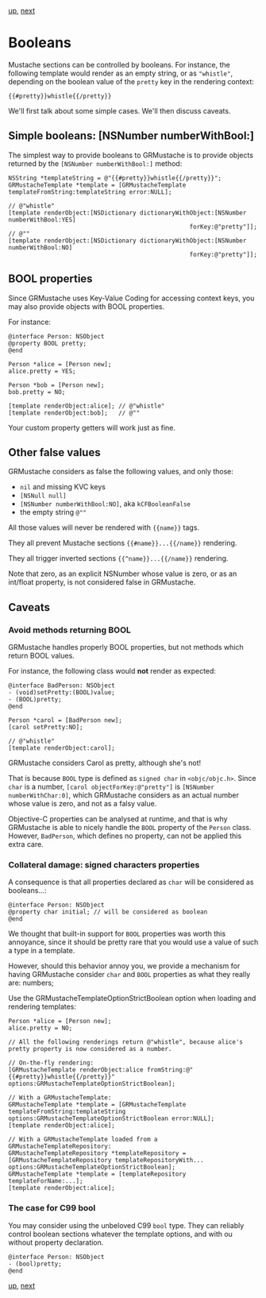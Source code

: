 [up](../runtime.md), [next](helpers.md)

# Booleans

Mustache sections can be controlled by booleans. For instance, the following template would render as an empty string, or as `"whistle"`, depending on the boolean value of the `pretty` key in the rendering context:

	{{#pretty}}whistle{{/pretty}}

We'll first talk about some simple cases. We'll then discuss caveats.

## Simple booleans: [NSNumber numberWithBool:]

The simplest way to provide booleans to GRMustache is to provide objects returned by the `[NSNumber numberWithBool:]` method:

```objc
NSString *templateString = @"{{#pretty}}whistle{{/pretty}}";
GRMustacheTemplate *template = [GRMustacheTemplate templateFromString:templateString error:NULL];

// @"whistle"
[template renderObject:[NSDictionary dictionaryWithObject:[NSNumber numberWithBool:YES]
                                                   forKey:@"pretty"]];
// @""
[template renderObject:[NSDictionary dictionaryWithObject:[NSNumber numberWithBool:NO]
                                                   forKey:@"pretty"]];
```

## BOOL properties

Since GRMustache uses Key-Value Coding for accessing context keys, you may also provide objects with BOOL properties.

For instance:

```objc
@interface Person: NSObject
@property BOOL pretty;
@end

Person *alice = [Person new];
alice.pretty = YES;

Person *bob = [Person new];
bob.pretty = NO;

[template renderObject:alice]; // @"whistle"
[template renderObject:bob];   // @""
```

Your custom property getters will work just as fine.


## Other false values

GRMustache considers as false the following values, and only those:

- `nil` and missing KVC keys
- `[NSNull null]`
- `[NSNumber numberWithBool:NO]`, aka `kCFBooleanFalse`
- the empty string `@""`

All those values will never be rendered with `{{name}}` tags.

They all prevent Mustache sections `{{#name}}...{{/name}}` rendering.

They all trigger inverted sections `{{^name}}...{{/name}}` rendering.

Note that zero, as an explicit NSNumber whose value is zero, or as an int/float property, is not considered false in GRMustache.


## Caveats

### Avoid methods returning BOOL

GRMustache handles properly BOOL properties, but not methods which return BOOL values.

For instance, the following class would **not** render as expected:

```objc
@interface BadPerson: NSObject
- (void)setPretty:(BOOL)value;
- (BOOL)pretty;
@end

Person *carol = [BadPerson new];
[carol setPretty:NO];

// @"whistle"
[template renderObject:carol];
```

GRMustache considers Carol as pretty, although she's not!

That is because `BOOL` type is defined as `signed char` in `<objc/objc.h>`. Since `char` is a number, `[carol objectForKey:@"pretty"]` is `[NSNumber numberWithChar:0]`, which GRMustache considers as an actual number whose value is zero, and not as a falsy value.

Objective-C properties can be analysed at runtime, and that is why GRMustache is able to nicely handle the `BOOL` property of the `Person` class. However, `BadPerson`, which defines no property, can not be applied this extra care.

### Collateral damage: signed characters properties

A consequence is that all properties declared as `char` will be considered as booleans...:

```objc
@interface Person: NSObject
@property char initial;	// will be considered as boolean
@end
```

We thought that built-in support for `BOOL` properties was worth this annoyance, since it should be pretty rare  that you would use a value of such a type in a template.

However, should this behavior annoy you, we provide a mechanism for having GRMustache consider `char` and `BOOL` properties as what they really are: numbers;

Use the GRMustacheTemplateOptionStrictBoolean option when loading and rendering templates:

```objc
Person *alice = [Person new];
alice.pretty = NO;

// All the following renderings return @"whistle", because alice's pretty property is now considered as a number.

// On-the-fly rendering:
[GRMustacheTemplate renderObject:alice fromString:@"{{#pretty}}whistle{{/pretty}}" options:GRMustacheTemplateOptionStrictBoolean];

// With a GRMustacheTemplate:
GRMustacheTemplate *template = [GRMustacheTemplate templateFromString:templateString options:GRMustacheTemplateOptionStrictBoolean error:NULL];
[template renderObject:alice];

// With a GRMustacheTemplate loaded from a GRMustacheTemplateRepository:
GRMustacheTemplateRepository *templateRepository = [GRMustacheTemplateRepository templateRepositoryWith... options:GRMustacheTemplateOptionStrictBoolean];
GRMustacheTemplate *template = [templateRepository templateForName:...];
[template renderObject:alice];
```


### The case for C99 bool

You may consider using the unbeloved C99 `bool` type. They can reliably control boolean sections whatever the template options, and with ou without property declaration.

```objc
@interface Person: NSObject
- (bool)pretty;
@end
```

[up](../runtime.md), [next](helpers.md)
